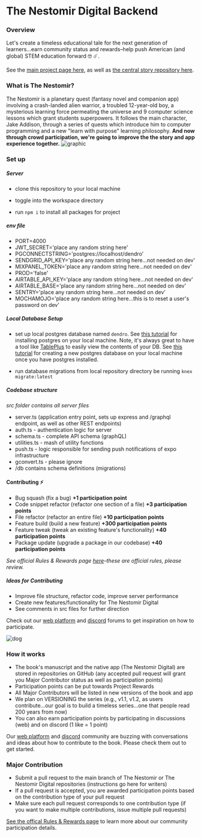 # The Nestomir Digital Backend

### Overview

Let's create a timeless educational tale for the next generation of learners...earn community status and rewards–help push American (and global) STEM education forward 🤓 ☄️.

See the [main project page here](https://www.incubatedd.com), as well as [the central story repository here](https://www.github.com/sreubenstone).

### What is The Nestomir?

The Nestomir is a planetary quest (fantasy novel and companion app) involving a crash-landed alien warrior, a troubled 12-year-old boy, a mysterious learning force permeating the universe and 9 computer science lessons which grant students superpowers. It follows the main character, Jake Addison, through a series of quests which introduce him to computer programming and a new "learn with purpose" learning philosophy. **And now through crowd participation, we're going to improve the the story and app experience together.** ![graphic](https://res.cloudinary.com/dshxqbjrf/image/upload/v1633998380/chapter_symbol_sfj0ji.png)

### Set up

##### Server

- clone this repository to your local machine

- toggle into the workspace directory

- run `npm i` to install all packages for project

##### env file

- PORT=4000
- JWT_SECRET='place any random string here'
- PGCONNECTSTRING='postgres://localhost/dendro'
- SENDGRID_API_KEY='place any random string here...not needed on dev'
- MIXPANEL_TOKEN='place any random string here...not needed on dev'
- PROD='false'
- AIRTABLE_API_KEY='place any random string here...not needed on dev'
- AIRTABLE_BASE='place any random string here...not needed on dev'
- SENTRY='place any random string here...not needed on dev'
- MOCHAMOJO='place any random string here...this is to reset a user's password on dev'

##### Local Database Setup

- set up local postgres database named `dendro`. See [this tutorial](https://www.prisma.io/dataguide/postgresql/setting-up-a-local-postgresql-database) for installing postgres on your local machine. Note, it's always great to have a tool like [TablePlus](https://tableplus.com/) to easily view the contents of your DB. See [this tutorial](https://www.tutorialspoint.com/postgresql/postgresql_create_database.htm) for creating a new postgres database on your local machine once you have postgres installed.

- run database migrations from local repository directory be running `knex migrate:latest`

##### Codebase structure

_src folder contains all server files_

- server.ts (application entry point, sets up express and /graphql endpoint, as well as other REST endpoints)
- auth.ts - authentication logic for server
- schema.ts - complete API schema (graphQL)
- utilities.ts - mash of utility functions
- push.ts - logic responsible for sending push notifications of expo infrastructure
- gconvert.ts - please ignore
- /db contains schema definitions (migrations)

#### Contributing ⚡

- Bug squash (fix a bug) **+1 participation point**
- Code snippet refactor (refactor one section of a file) **+3 participation points**
- File refactor (refactor an entire file) **+10 participation points**
- Feature build (build a new feature) **+300 participation points**
- Feature tweak (tweak an existing feature's functionality) **+40 participation points**
- Package update (upgrade a package in our codebase) **+40 participation points**

_See official Rules & Rewards page [here](https://docs.google.com/document/d/1NKq1-DYcj6KLrF_zVx6q6SNO_ziVBNLQdH-744r1aTc/edit?usp=sharing)–these are official rules, please review._

##### Ideas for Contributing

- Improve file structure, refactor code, improve server performance
- Create new features/functionality for The Nestomir Digital
- See comments in src files for further direction

Check out our [web platform](https://www.incubatedd.com/thenestomir) and [discord](https://discord.gg/thtjVaaq) forums to get inspiration on how to participate.

![dog](https://res.cloudinary.com/dshxqbjrf/image/upload/v1635700452/happy-little-girl-holding-a-book-mockup-at-the-library-a19273-8Aw_ahttb0.png)

### How it works

- The book's manuscript and the native app (The Nestomir Digital) are stored in repositories on GitHub (any accepted pull request will grant you Major Contributor status as well as participation points)
- Participation points can be put towards Project Rewards
- All Major Contributors will be listed in new versions of the book and app
- We plan on VERSIONING the series (e.g., v1.1, v1.2, as users contribute...our goal is to build a timeless series…one that people read 200 years from now)
- You can also earn participation points by participating in discussions (web) and on discord (1 like = 1 point)

Our [web platform](https://www.incubatedd.com/thenestomir) and [discord](https://discord.gg/thtjVaaq) community are buzzing with conversations and ideas about how to contribute to the book. Please check them out to get started.

### Major Contribution

- Submit a pull request to the main branch of The Nestomir or The Nestomir Digital repositories (instructions go here for writers)
- If a pull request is accepted, you are awarded participation points based on the contribution type of your pull request
- Make sure each pull request corresponds to one contribution type (if you want to make multiple contributions, issue multiple pull requests)

[See the offical Rules & Rewards page](https://docs.google.com/document/d/1NKq1-DYcj6KLrF_zVx6q6SNO_ziVBNLQdH-744r1aTc/edit) to learn more about our community participation details.
